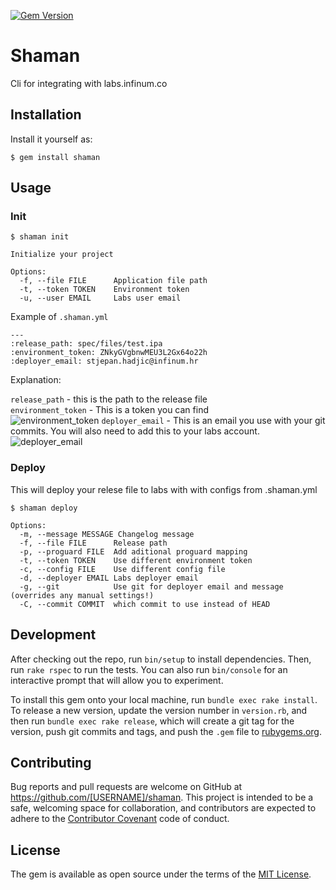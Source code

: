 [![Gem Version](https://badge.fury.io/rb/shaman_cli.svg)](https://badge.fury.io/rb/shaman_cli)

# Shaman

Cli for integrating with labs.infinum.co

## Installation

Install it yourself as:

    $ gem install shaman

## Usage

### Init

    $ shaman init

    Initialize your project

    Options:
      -f, --file FILE      Application file path
      -t, --token TOKEN    Environment token
      -u, --user EMAIL     Labs user email

Example of `.shaman.yml`

    ---
    :release_path: spec/files/test.ipa
    :environment_token: ZNkyGVgbnwMEU3L2Gx64o22h
    :deployer_email: stjepan.hadjic@infinum.hr

Explanation:

`release_path`      - this is the path to the release file  
`environment_token` - This is a token you can find  
![environment_token](https://scr.infinum.co/stjepan_hadjic/Infinum_Labs_2016-02-23_17-14-08.png)
`deployer_email`    - This is an email you use with your git commits. You will also need to add this to your labs account.  
![deployer_email](https://scr.infinum.co/stjepan_hadjic/Infinum_Labs_2016-02-23_17-16-52.png)

### Deploy

This will deploy your relese file to labs with with configs from .shaman.yml

    $ shaman deploy

    Options:
      -m, --message MESSAGE Changelog message
      -f, --file FILE      Release path
      -p, --proguard FILE  Add aditional proguard mapping
      -t, --token TOKEN    Use different environment token
      -c, --config FILE    Use different config file
      -d, --deployer EMAIL Labs deployer email
      -g, --git            Use git for deployer email and message (overrides any manual settings!)
      -C, --commit COMMIT  which commit to use instead of HEAD

## Development

After checking out the repo, run `bin/setup` to install dependencies. Then, run `rake rspec` to run the tests. You can also run `bin/console` for an interactive prompt that will allow you to experiment.

To install this gem onto your local machine, run `bundle exec rake install`. To release a new version, update the version number in `version.rb`, and then run `bundle exec rake release`, which will create a git tag for the version, push git commits and tags, and push the `.gem` file to [rubygems.org](https://rubygems.org).

## Contributing

Bug reports and pull requests are welcome on GitHub at https://github.com/[USERNAME]/shaman. This project is intended to be a safe, welcoming space for collaboration, and contributors are expected to adhere to the [Contributor Covenant](contributor-covenant.org) code of conduct.


## License

The gem is available as open source under the terms of the [MIT License](http://opensource.org/licenses/MIT).
